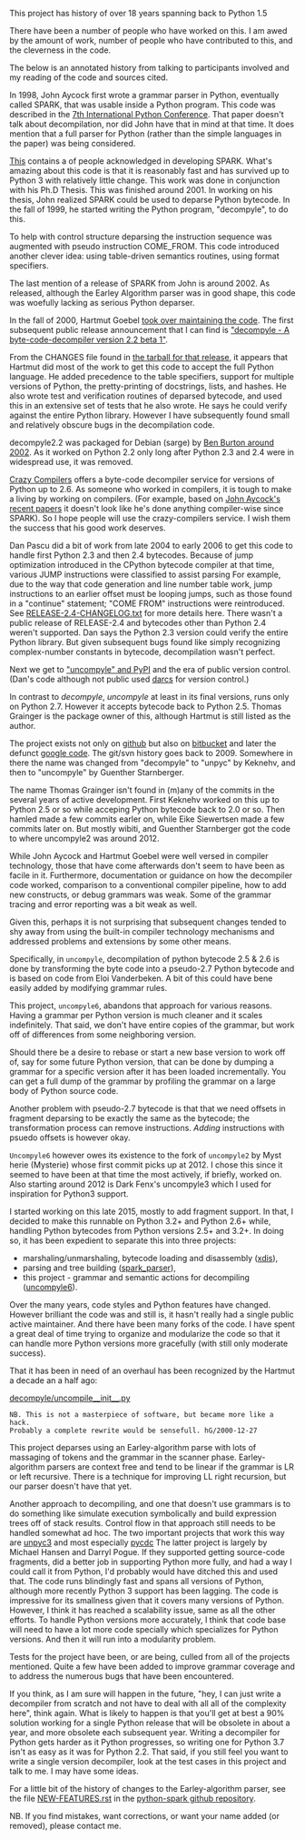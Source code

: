 This project has history of over 18 years spanning back to Python 1.5

There have been a number of people who have worked on this. I am awed
by the amount of work, number of people who have contributed to this,
and the cleverness in the code.

The below is an annotated history from talking to participants
involved and my reading of the code and sources cited.

In 1998, John Aycock first wrote a grammar parser in Python,
eventually called SPARK, that was usable inside a Python program. This
code was described in the
[7th International Python Conference](http://legacy.python.org/workshops/1998-11/proceedings/papers/aycock-little/aycock-little.html). That
paper doesn't talk about decompilation, nor did John have that in mind
at that time. It does mention that a full parser for Python (rather
than the simple languages in the paper) was being considered.

[This](http://pages.cpsc.ucalgary.ca/~aycock/spark/content.html#contributors)
contains a of people acknowledged in developing SPARK. What's amazing
about this code is that it is reasonably fast and has survived up to
Python 3 with relatively little change. This work was done in
conjunction with his Ph.D Thesis. This was finished around 2001. In
working on his thesis, John realized SPARK could be used to deparse
Python bytecode. In the fall of 1999, he started writing the Python
program, "decompyle", to do this.

To help with control structure deparsing the instruction sequence was
augmented with pseudo instruction COME_FROM. This code introduced
another clever idea: using table-driven semantics routines, using
format specifiers.

The last mention of a release of SPARK from John is around 2002. As
released, although the Earley Algorithm parser was in good shape, this
code was woefully lacking as serious Python deparser.

In the fall of 2000, Hartmut Goebel
[took over maintaining the code](https://groups.google.com/forum/#!searchin/comp.lang.python/hartmut$20goebel/comp.lang.python/35s3mp4-nuY/UZALti6ujnQJ). The
first subsequent public release announcement that I can find is
["decompyle - A byte-code-decompiler version 2.2 beta 1"](https://mail.python.org/pipermail/python-announce-list/2002-February/001272.html).

From the CHANGES file found in
[the tarball for that release](http://old-releases.ubuntu.com/ubuntu/pool/universe/d/decompyle2.2/decompyle2.2_2.2beta1.orig.tar.gz),
it appears that Hartmut did most of the work to get this code to
accept the full Python language. He added precedence to the table
specifiers, support for multiple versions of Python, the
pretty-printing of docstrings, lists, and hashes. He also wrote test and verification routines of
deparsed bytecode, and used this in an extensive set of tests that he also wrote. He says he could verify against the
entire Python library. However I have subsequently found small and relatively obscure bugs in the decompilation code.

decompyle2.2 was packaged for Debian (sarge) by
[Ben Burton around 2002](https://packages.qa.debian.org/d/decompyle.html). As
it worked on Python 2.2 only long after Python 2.3 and 2.4 were in
widespread use, it was removed.

[Crazy Compilers](http://www.crazy-compilers.com/decompyle/) offers a
byte-code decompiler service for versions of Python up to 2.6. As
someone who worked in compilers, it is tough to make a living by
working on compilers. (For example, based on
[John Aycock's recent papers](http://pages.cpsc.ucalgary.ca/~aycock/)
it doesn't look like he's done anything compiler-wise since SPARK). So
I hope people will use the crazy-compilers service. I wish them the
success that his good work deserves.

Dan Pascu did a bit of work from late 2004 to early 2006 to get this
code to handle first Python 2.3 and then 2.4 bytecodes. Because of
jump optimization introduced in the CPython bytecode compiler at that
time, various JUMP instructions were classified to assist parsing For
example, due to the way that code generation and line number table
work, jump instructions to an earlier offset must be looping jumps,
such as those found in a "continue" statement; "COME FROM"
instructions were reintroduced.  See
[RELEASE-2.4-CHANGELOG.txt](https://github.com/rocky/python-uncompyle6/blob/master/DECOMPYLE-2.4-CHANGELOG.txt)
for more details here. There wasn't a public release of RELEASE-2.4
and bytecodes other than Python 2.4 weren't supported. Dan says the
Python 2.3 version could verify the entire Python library. But given
subsequent bugs found like simply recognizing complex-number constants
in bytecode, decompilation wasn't perfect.

Next we get to ["uncompyle" and
PyPI](https://pypi.python.org/pypi/uncompyle/1.1) and the era of
public version control. (Dan's code although not public used
[darcs](http://darcs.net/) for version control.)

In contrast to _decompyle_, _uncompyle_ at least in its final versions,
runs only on Python 2.7. However it accepts bytecode back to Python
2.5. Thomas Grainger is the package owner of this, although Hartmut is
still listed as the author.

The project exists not only on
[github](https://github.com/gstarnberger/uncompyle) but also on
[bitbucket](https://bitbucket.org/gstarnberger/uncompyle) and later
the defunct [google
code](https://code.google.com/archive/p/unpyc/). The git/svn history
goes back to 2009. Somewhere in there the name was changed from
"decompyle" to "unpyc" by Keknehv, and then to "uncompyle" by Guenther Starnberger.

The name Thomas Grainger isn't found in (m)any of the commits in the
several years of active development. First Keknehv worked on this up
to Python 2.5 or so while acceping Python bytecode back to 2.0 or
so. Then hamled made a few commits earler on, while Eike Siewertsen
made a few commits later on. But mostly wibiti, and Guenther
Starnberger got the code to where uncompyle2 was around 2012.

While John Aycock and Hartmut Goebel were well versed in compiler
technology, those that have come afterwards don't seem to have been as
facile in it.  Furthermore, documentation or guidance on how the
decompiler code worked, comparison to a conventional compiler
pipeline, how to add new constructs, or debug grammars was weak. Some
of the grammar tracing and error reporting was a bit weak as well.

Given this, perhaps it is not surprising that subsequent changes
tended to shy away from using the built-in compiler technology
mechanisms and addressed problems and extensions by some other means.

Specifically, in `uncompyle`, decompilation of python bytecode 2.5 &
2.6 is done by transforming the byte code into a pseudo-2.7 Python
bytecode and is based on code from Eloi Vanderbeken. A bit of this
could have bene easily added by modifying grammar rules.

This project, `uncompyle6`, abandons that approach for various
reasons. Having a grammar per Python version is much cleaner and it
scales indefinitely. That said, we don't have entire copies of the
grammar, but work off of differences from some neighboring version.

Should there be a desire to rebase or start a new base version to work
off of, say for some future Python version, that can be done by
dumping a grammar for a specific version after it has been loaded
incrementally. You can get a full dump of the grammar by profiling the
grammar on a large body of Python source code.

Another problem with pseudo-2.7 bytecode is that that we need offsets
in fragment deparsing to be exactly the same as the bytecode; the
transformation process can remove instructions.  _Adding_ instructions
with psuedo offsets is however okay.

`Uncompyle6` however owes its existence to the fork of `uncompyle2` by
Myst herie (Mysterie) whose first commit picks up at
2012. I chose this since it seemed to have been at that time the most
actively, if briefly, worked on. Also starting around 2012 is Dark
Fenx's uncompyle3 which I used for inspiration for Python3 support.

I started working on this late 2015, mostly to add fragment support.
In that, I decided to make this runnable on Python 3.2+ and Python 2.6+
while, handling Python bytecodes from Python versions 2.5+ and
3.2+. In doing so, it has been expedient to separate this into three
projects:

* marshaling/unmarshaling, bytecode loading and disassembly ([xdis](https://pypi.python.org/pypi/xdis)),
* parsing and tree building ([spark_parser](https://pypi.python.org/pypi/spark_parser)),
* this project - grammar and semantic actions for decompiling
  ([uncompyle6](https://pypi.python.org/pypi/uncompyle6)).


Over the many years, code styles and Python features have
changed. However brilliant the code was and still is, it hasn't really
had a single public active maintainer. And there have been many forks
of the code.  I have spent a great deal of time trying to organize and
modularize the code so that it can handle more Python versions more
gracefully (with still only moderate success).

That it has been in need of an overhaul has been recognized by the
Hartmut a decade an a half ago:

[decompyle/uncompile__init__.py](https://github.com/gstarnberger/uncompyle/blob/master/uncompyle/__init__.py#L25-L26)

    NB. This is not a masterpiece of software, but became more like a hack.
    Probably a complete rewrite would be sensefull. hG/2000-12-27

This project deparses using an Earley-algorithm parse with lots of
massaging of tokens and the grammar in the scanner
phase. Earley-algorithm parsers are context free and tend to be linear
if the grammar is LR or left recursive. There is a technique for
improving LL right recursion, but our parser doesn't have that yet.

Another approach to decompiling, and one that doesn't use grammars is
to do something like simulate execution symbolically and build
expression trees off of stack results. Control flow in that approach
still needs to be handled somewhat ad hoc.  The two important projects
that work this way are [unpyc3](https://code.google.com/p/unpyc3/) and
most especially [pycdc](https://github.com/zrax/pycdc) The latter
project is largely by Michael Hansen and Darryl Pogue. If they
supported getting source-code fragments, did a better job in
supporting Python more fully, and had a way I could call it from
Python, I'd probably would have ditched this and used that. The code
runs blindingly fast and spans all versions of Python, although more
recently Python 3 support has been lagging. The code is impressive for
its smallness given that it covers many versions of Python. However, I
think it has reached a scalability issue, same as all the other
efforts. To handle Python versions more accurately, I think that code
base will need to have a lot more code specially which specializes for
Python versions. And then it will run into a modularity problem.

Tests for the project have been, or are being, culled from all of the
projects mentioned. Quite a few have been added to improve grammar
coverage and to address the numerous bugs that have been encountered.

If you think, as I am sure will happen in the future, "hey, I can just
write a decompiler from scratch and not have to deal with all all of
the complexity here", think again. What is likely to happen is that
you'll get at best a 90% solution working for a single Python release
that will be obsolete in about a year, and more obsolete each
subsequent year.  Writing a decompiler for Python gets harder as it
Python progresses, so writing one for Python 3.7 isn't as easy as it
was for Python 2.2.  That said, if you still feel you want to write a
single version decompiler, look at the test cases in this project and
talk to me. I may have some ideas.


For a little bit of the history of changes to the Earley-algorithm parser,
see the file [NEW-FEATURES.rst](https://github.com/rocky/python-spark/blob/master/NEW-FEATURES.rst) in the [python-spark github repository](https://github.com/rocky/python-spark).

NB. If you find mistakes, want corrections, or want your name added
(or removed), please contact me.
